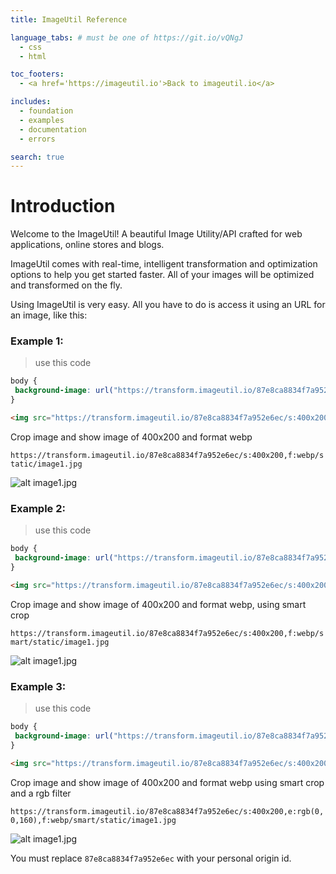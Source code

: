 ```yaml
---
title: ImageUtil Reference

language_tabs: # must be one of https://git.io/vQNgJ
  - css
  - html

toc_footers:
  - <a href='https://imageutil.io'>Back to imageutil.io</a>

includes:
  - foundation
  - examples
  - documentation
  - errors

search: true
---
```


# Introduction

Welcome to the ImageUtil! A beautiful Image Utility/API crafted for web applications, online stores and blogs.

ImageUtil comes with real-time, intelligent transformation and optimization options to help you get started faster. All of your images will be optimized and transformed on the fly.

Using ImageUtil is very easy. All you have to do is access it using an URL for an image, like this:


### Example 1:

> use this code

```css
body {
 background-image: url("https://transform.imageutil.io/87e8ca8834f7a952e6ec/s:400x200,f:webp/static/image1.jpg");
}
```

```html
<img src="https://transform.imageutil.io/87e8ca8834f7a952e6ec/s:400x200,f:webp/static/image1.jpg" alt="" />
```

 Crop image and show image of 400x200 and format webp

`https://transform.imageutil.io/87e8ca8834f7a952e6ec/s:400x200,f:webp/static/image1.jpg`


![alt image1.jpg](https://transform.imageutil.io/87e8ca8834f7a952e6ec/s:400x200,f:webp/static/image1.jpg "Transformed Image")

### Example 2:


> use this code

```css
body {
 background-image: url("https://transform.imageutil.io/87e8ca8834f7a952e6ec/s:400x200,f:webp/smart/static/image1.jpg");
}
```

```html
<img src="https://transform.imageutil.io/87e8ca8834f7a952e6ec/s:400x200,f:webp/smart/static/image1.jpg" alt="" />
```


Crop image and show image of 400x200 and format webp, using smart crop

`https://transform.imageutil.io/87e8ca8834f7a952e6ec/s:400x200,f:webp/smart/static/image1.jpg`


![alt image1.jpg](https://transform.imageutil.io/87e8ca8834f7a952e6ec/s:400x200,f:webp/smart/static/image1.jpg "Transformed Image")

### Example 3:

> use this code

```css
body {
 background-image: url("https://transform.imageutil.io/87e8ca8834f7a952e6ec/s:400x200,e:rgb(0,0,160),f:webp/smart/static/image1.jpg");
}
```

```html
<img src="https://transform.imageutil.io/87e8ca8834f7a952e6ec/s:400x200,e:rgb(0,0,160),f:webp/smart/static/image1.jpg" alt="" />
```

Crop image and show image of 400x200 and format webp using smart crop and a rgb filter

`https://transform.imageutil.io/87e8ca8834f7a952e6ec/s:400x200,e:rgb(0,0,160),f:webp/smart/static/image1.jpg`


![alt image1.jpg](https://transform.imageutil.io/87e8ca8834f7a952e6ec/s:400x200,e:rgb(0,0,160),f:webp/smart/static/image1.jpg "Transformed Image")



<aside class="notice">
You must replace <code>87e8ca8834f7a952e6ec</code> with your personal origin id.
</aside>
